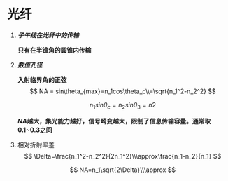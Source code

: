 # 光纤

1. ***子午线在光纤中的传输***

   **只有在半锥角的圆锥内传输**

2. ***数值孔径***

   **入射临界角的正弦**
   $$
   NA = sin\theta_{max}=n_1cos\theta_c\\=\sqrt{n_1^2-n_2^2}
   $$

   $$
   n_1sin\theta_c=n_2sin\theta_3=n2
   $$

   ***NA*越大，集光能力越好，信号畸变越大，限制了信息传输容量。通常取0.1~0.3之间**

3. 相对折射率差
   $$
   \Delta=\frac{n_1^2-n_2^2}{2n_1^2}\\\approx\frac{n_1-n_2}{n_1}
   $$

   $$
   NA=n_1\sqrt{2\Delta}\\\approx
   $$

   